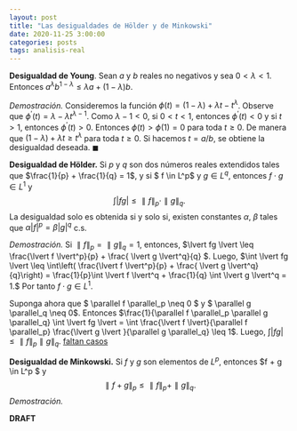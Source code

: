 ```yaml
---
layout: post
title: "Las desigualdades de Hölder y de Minkowski"
date: 2020-11-25 3:00:00
categories: posts
tags: analisis-real
---
```




**Desigualdad de Young**. Sean $a$ y $b$ reales no negativos y sea $0 < \lambda < 1$. Entonces $a^\lambda b^{1 - \lambda} \leq \lambda a + (1 - \lambda ) b$.

*Demostración.* Consideremos la función $\phi(t) = (1 - \lambda) + \lambda t - t^{\lambda}$. Observe que $\phi^\prime(t) = \lambda - \lambda t^{\lambda - 1}$. Como $\lambda - 1 < 0$, si $0 < t < 1$, entonces $\phi^\prime(t) < 0$ y si $t > 1$, entonces $\phi^\prime(t) > 0$. Entonces $\phi(t) > \phi(1) = 0$ para toda $t \geq 0$. De manera que $(1 - \lambda) + \lambda t \geq t^\lambda$ para toda $t \geq 0$. Si hacemos $t = a/b$, se obtiene la desigualdad deseada. $\blacksquare$



**Desigualdad de Hölder.** Si $p$ y $q$ son dos números reales extendidos tales que $\frac{1}{p} + \frac{1}{q} = 1$, y si $ f \in L^p$ y $g \in L^q$, entonces $f\cdot g \in L^1$ y 
$$
\int \lvert fg \lvert \leq \parallel f\parallel_p \cdot \parallel g \parallel_q.
$$
La desigualdad solo es obtenida si y solo si, existen constantes $\alpha$, $\beta$  tales que $\alpha \lvert f \lvert^p = \beta \lvert g \lvert^q$ c.s.

*Demostración.* Si $\parallel f \parallel_p = \parallel g \parallel_q = 1$, entonces, $\lvert fg \lvert \leq  \frac{\lvert f \lvert^p}{p} + \frac{ \lvert g \lvert^q}{q} $. Luego, $\int \lvert fg \lvert \leq \int\left( \frac{\lvert f \lvert^p}{p} + \frac{ \lvert g \lvert^q}{q}\right) = \frac{1}{p}\int \lvert f \lvert^q + \frac{1}{q} \int  \lvert g \lvert^q = 1.$ Por tanto $f\cdot g \in L^1$. 

Suponga ahora que $ \parallel f \parallel_p \neq 0 $ y $ \parallel g \parallel_q \neq 0$. Entonces $\frac{1}{\parallel f \parallel_p \parallel g \parallel_q} \int \lvert fg \lvert = \int \frac{\lvert f \lvert}{\parallel f \parallel_p} \frac{\lvert g \lvert }{\parallel g \parallel_q} \leq 1$. Luego, $\int \lvert fg \lvert \leq \parallel f \parallel_p \parallel g \parallel_q$. <u>faltan casos</u>



**Desigualdad de Minkowski.** Si $f$ y $g$ son elementos de $L^p$, entonces $f + g \in L^p $ y
$$
\parallel f + g \parallel_p \leq \parallel f \parallel_p + \parallel g \parallel_q.
$$
*Demostración.*



**DRAFT**